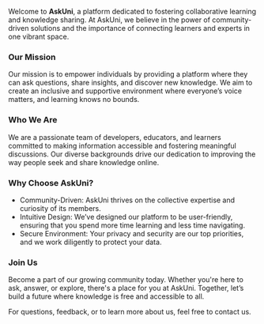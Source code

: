 Welcome to **AskUni**, a platform dedicated to fostering collaborative learning and knowledge sharing. At AskUni, we believe in the power of community-driven solutions and the importance of connecting learners and experts in one vibrant space.

### Our Mission
Our mission is to empower individuals by providing a platform where they can ask questions, share insights, and discover new knowledge. We aim to create an inclusive and supportive environment where everyone’s voice matters, and learning knows no bounds.

### Who We Are
We are a passionate team of developers, educators, and learners committed to making information accessible and fostering meaningful discussions. Our diverse backgrounds drive our dedication to improving the way people seek and share knowledge online.

### Why Choose AskUni?
* Community-Driven: AskUni thrives on the collective expertise and curiosity of its members.
* Intuitive Design: We’ve designed our platform to be user-friendly, ensuring that you spend more time learning and less time navigating.
* Secure Environment: Your privacy and security are our top priorities, and we work diligently to protect your data.

### Join Us
Become a part of our growing community today. Whether you're here to ask, answer, or explore, there's a place for you at AskUni. Together, let’s build a future where knowledge is free and accessible to all.

For questions, feedback, or to learn more about us, feel free to contact us.







